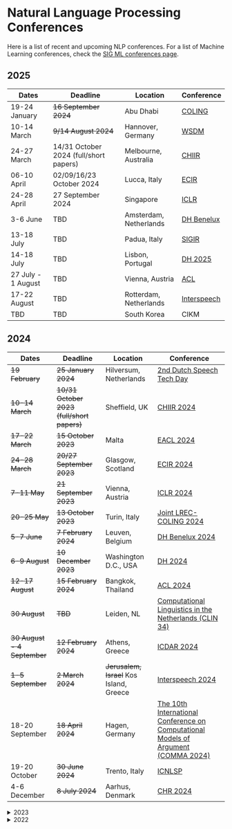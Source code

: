 # Natural Language Processing Conferences

Here is a list of recent and upcoming NLP conferences.
For a list of Machine Learning conferences, check the [SIG ML conferences page](https://github.com/NLeSC/Machine_Learning_SIG/blob/master/conferences.md).

## 2025

| Dates | Deadline | Location | Conference |
| ----- | -------- | -------- | ---------- |
| 19-24 January | ~~16 September 2024~~ | Abu Dhabi | [COLING](https://coling2025.org/) |
| 10-14 March | ~~9/14 August 2024~~ | Hannover, Germany | [WSDM](https://www.wsdm-conference.org/2025/) |
| 24-27 March | 14/31 October 2024 (full/short papers) | Melbourne, Australia | [CHIIR](https://chiir2025.github.io/) |
| 06-10 April | 02/09/16/23 October 2024 | Lucca, Italy | [ECIR](https://ecir2025.eu/)
| 24-28 April | 27 September 2024 | Singapore | [ICLR](https://iclr.cc/Conferences/2025) |
| 3-6 June | TBD | Amsterdam, Netherlands | [DH Benelux](https://2025.dhbenelux.org/) |
| 13-18 July | TBD | Padua, Italy | [SIGIR](https://sigir2025.dei.unipd.it/) |
| 14-18 July | TBD | Lisbon, Portugal | [DH 2025](https://dh2025.adho.org/) |
| 27 July - 1 August | TBD | Vienna, Austria | [ACL](https://2025.aclweb.org/) |
| 17-22 August | TBD | Rotterdam, Netherlands | [Interspeech](https://interspeech2025.org/) |
| TBD | TBD | South Korea | CIKM |


## 2024

| Dates | Deadline | Location | Conference |
| ----- | -------- | -------- | ---------- |
| ~~19 February~~ | ~~25 January 2024~~ | Hilversum, Netherlands | [2nd Dutch Speech Tech Day](https://sites.google.com/view/dutchspeechtechday/home) |
| ~~10-14 March~~ | ~~10/31 October 2023 (full/short papers)~~ | Sheffield, UK | [CHIIR 2024](https://chiir2024.github.io/) |
| ~~17-22 March~~ | ~~15 October 2023~~ | Malta | [EACL 2024](https://2024.eacl.org/) | 
| ~~24-28 March~~ | ~~20/27 September 2023~~ | Glasgow, Scotland | [ECIR 2024](https://www.ecir2024.org/)
| ~~7-11 May~~ | ~~21 September 2023~~ | Vienna, Austria | [ICLR 2024](https://iclr.cc/Conferences/2024) |
| ~~20-25 May~~ | ~~13 October 2023~~ | Turin, Italy | [Joint LREC-COLING 2024](https://lrec-coling-2024.lrec-conf.org/) |
| ~~5-7 June~~ | ~~7 February 2024~~ | Leuven, Belgium | [DH Benelux 2024](https://2024.dhbenelux.org/) |
| ~~6-9 August~~ | ~~10 December 2023~~ | Washington D.C., USA | [DH 2024](https://dh2024.adho.org/) |
| ~~12-17 August~~ | ~~15 February 2024~~ | Bangkok, Thailand | [ACL 2024](https://2024.aclweb.org/) |
| ~~30 August~~ | ~~TBD~~ | Leiden, NL | [Computational Linguistics in the Netherlands (CLIN 34)](https://clin34.leidenuniv.nl/) |
| ~~30 August - 4 September~~ | ~~12 February 2024~~ | Athens, Greece | [ICDAR 2024](https://icdar2024.net/) |
| ~~1-5 September~~ | ~~2 March 2024~~ | ~~Jerusalem, Israel~~ Kos Island, Greece | [Interspeech 2024](https://interspeech2024.org/) |
| 18-20 September | ~~18 April 2024~~ | Hagen, Germany | [The 10th International Conference on Computational Models of Argument (COMMA 2024)](http://comma2024.krportal.org/index.html)|
| 19-20 October | ~~30 June 2024~~ | Trento, Italy | [ICNLSP](https://www.icnlsp.org/2024welcome/) |
| 4-6 December | ~~8 July 2024~~ | Aarhus, Denmark | [CHR 2024](https://2024.computational-humanities-research.org/) |

<details>
  <summary>2023</summary>

| Dates | Deadline | Location | Conference |
| ----- | -------- | -------- | ---------- |
| ~~20 February 2023~~ | ~~25 January 2023~~| Hilversum, Netherlands | [1st Dutch Speech Tech Day](https://sites.google.com/view/dutchspeechtechday/home) |
| ~~2-6 April 2023~~ | ~~30 September 2022~~ | Dublin, Ireland | [ECIR 2023](https://ecir2023.org/) |
| ~~1-5 May 2023~~ | ~~21 September 2022~~ | Kigali, Rwanda | [ICLR 2023](https://iclr.cc/) |
| ~~2-6 May 2023~~ | ~~20 October 2022~~ | Dubrovnic, Croatia | [EACL 2023](https://2023.eacl.org) |
| ~~31-2 June 2023~~ | ~~7 February 2023~~ | Brussels, Belgium | [DH Benelux 2023](https://2023.dhbenelux.org) |
| ~~9-14 July 2023~~ | ~~15 December 2022~~ | Toronto, Canada | [ACL 2023](https://2023.aclweb.org) (and NAACL) |
| ~~10-14 July 2023~~ | ~~4 November 2022~~ | Graz, Austria | [DH 2023](https://dh2023.adho.org) |
| ~~23-27 July 2023~~| ~~24 January 2023~~ | Teipei, Taiwan | [SIGIR 2023](https://sigir.org/sigir2023/) |
| ~~20-24 Augustus 2023~~ | ~~1 March 2023~~ | Dublin, Ireland | [Interspeech 2023](https://www.interspeech2023.org/) |
| ~~4-7 September 2023~~ | ~~23 April 2023~~ | Plzen, Czech Republic | [TSD 2023](https://www.tsdconference.org/tsd2023) |
| ~~22 September 2023~~ | ~~15 June 2023~~ | Antwerp, Belgium | [CLIN 2023](https://clin33.uantwerpen.be/) |
| ~~1-4 November 2023~~ | ~~23 May 2023~~ | Bali, Indonesia | [IJNLP 2023](http://www.ijcnlp-aacl2023.org/) |
| ~~6-8 December 2023~~ | ~~24 July~~ ~~1 August 2023~~ | Paris, France | [CHR 2023](https://2023.computational-humanities-research.org/cfp/) |
| ~~6-10 December 2023~~ | ~~16 June 2023~~| Singapore | [EMNLP 2023](https://2023.emnlp.org/) |
</details>

<details>
<summary>2022</summary>

| Dates | Deadline | Location | Conference |
| ----- | -------- | -------- | ---------- |
| ~~22-27 May 2022~~ | ~~15 November 2021~~ | Dublin, Ireland | [ACL 2022](https://www.2022.aclweb.org) (and EACL) |
| ~~1-3 June 2022~~ | ~~11 February 2022~~ | Luxembourg, Luxembourg | DH Benelux 2022 |
| ~~17 June 2022~~ | ~~1 April 2022~~ | Tilburg, The Netherlands | [CLIN 2022](https://clin2022.uvt.nl/) |
| ~~10-15 July 2022~~ | ~~15 January 2022~~ | Seattle, Washington | [NAACL 2022](https://2022.naacl.org/) |
| ~~24-29 July 2022~~ | ~~10 December 2021~~ | Tokyo, Japan | [DH 2022](https://dh2022.adho.org) |
| ~~6-9 September 2022~~ | ~~22 April 2022~~ | Brno, Czech Republic | [TSD 2022](https://www.tsdconference.org/tsd2022) |
| ~~20-23 November 2022~~ | ~~15 July 2022~~ | online | IJCNLP 2022 |
| ~~7-8 December 2022~~ | ~~30 June 2022~~ | Abu Dhabi, United Arab Emirates | [CoNLL 2022](https://conll.org/2022) |
| ~~9-11 December 2022~~ | ~~24 June 2022~~ | Abu Dhabi, United Arab Emirates | [EMNLP 2022](https://2022.emnlp.org) |
</details>
